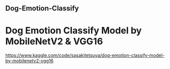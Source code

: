 ## Dog-Emotion-Classify
# Dog Emotion Classify Model by MobileNetV2 & VGG16

https://www.kaggle.com/code/sasakitetsuya/dog-emotion-classify-model-by-mobilenetv2-vgg16
